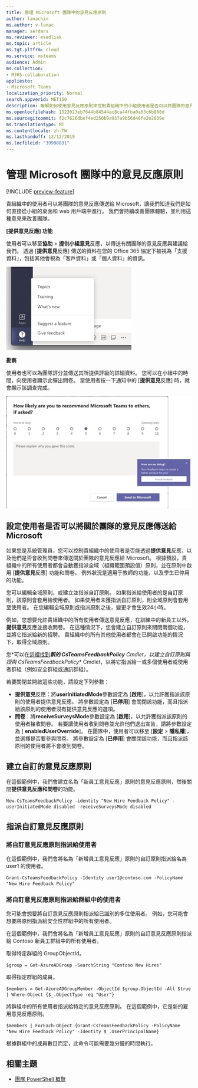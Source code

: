 ```yaml
---
title: 管理 Microsoft 團隊中的意見反應原則
author: lanachin
ms.author: v-lanac
manager: serdars
ms.reviewer: msedliak
ms.topic: article
ms.tgt.pltfrm: cloud
ms.service: msteams
audience: Admin
ms.collection:
- M365-collaboration
appliesto:
- Microsoft Teams
localization_priority: Normal
search.appverid: MET150
description: 瞭解如何使用意見反應原則來控制貴組織中的小組使用者是否可以將團隊的意見反應提交給 Microsoft。
ms.openlocfilehash: 1322023eb7644b84544ac8ca44fba0a63c6b868d
ms.sourcegitcommit: f2c7626dbef4ed250b9a937a9b56d46fe2e2039e
ms.translationtype: MT
ms.contentlocale: zh-TW
ms.lasthandoff: 12/12/2019
ms.locfileid: "39998831"
---
```

# <a name="manage-feedback-policies-in-microsoft-teams"></a>管理 Microsoft 團隊中的意見反應原則

[!INCLUDE [preview-feature](includes/preview-feature.md)]

貴組織中的使用者可以將團隊的意見反應傳送給 Microsoft，讓我們知道我們是如何直接從小組的桌面和 web 用戶端中進行。 我們會持續改善團隊體驗，並利用這種意見來改善團隊。

**[提供意見反應] 功能**

使用者可以移至**協助** > **提供小組意見**反應，以傳送有關團隊的意見反應與建議給我們。 透過 [**提供意見**反應] 傳送的資料在您的 Office 365 協定下被視為「支援資料」，包括其他會視為「客戶資料」或「個人資料」的資訊。

![小組中的 [提供意見反應] 選項的螢幕擷取畫面](media/manage-feedback-policies-in-teams-give-feedback.png)

**勘察**

使用者也可以為團隊評分並傳送其所提供評級的詳細資料。 您可以在小組中的時間，向使用者顯示此彈出問卷。 當使用者按一下通知中的 [**提供意見**反應] 時，就會顯示該調查完成。

![小組中的「調查通知」和「表單」的螢幕擷取畫面](media/manage-feedback-policies-in-teams-survey.png)

## <a name="set-whether-users-can-send-feedback-about-teams-to-microsoft"></a>設定使用者是否可以將關於團隊的意見反應傳送給 Microsoft

如果您是系統管理員，您可以控制貴組織中的使用者是否能透過**提供意見**反應，以及他們是否會收到問卷來傳送關於團隊的意見反應給 Microsoft。 根據預設，貴組織中的所有使用者都會自動獲指派全域（組織範圍預設值）原則，並在原則中啟用 [**提供意見**反應] 功能和問卷。 例外狀況是適用于教師的功能，以及學生已停用的功能。

您可以編輯全域原則，或建立並指派自訂原則。 如果指派給使用者的是自訂原則，該原則會套用給使用者。 如果使用者未獲指派自訂原則，則全域原則會套用至使用者。 在您編輯全域原則或指派原則之後，變更才會生效24小時。

例如，您想要允許貴組織中的所有使用者傳送意見反應，在訓練中的新員工以外，**提供意見**反應並接收問卷。 在這種情況下，您會建立自訂原則來關閉兩個功能，並將它指派給新的招聘。 貴組織中的所有其他使用者都會在已開啟功能的情況下，取得全域原則。  

您*可以在[這裡找到](https://docs.microsoft.com/office365/enterprise/powershell/manage-skype-for-business-online-with-office-365-powershell)***新的 CsTeamsFeedbackPolicy** Cmdlet，以建立自訂原則與**授與 CsTeamsFeedbackPolicy** Cmdlet，以將它指派給一或多個使用者或使用者群組（例如安全群組或通訊群組）。

若要關閉並開啟這些功能，請設定下列參數：

 - **提供意見**反應：將**userInitiatedMode**參數設定為 [**啟用**]，以允許獲指派該原則的使用者提供意見反應。 將參數設定為 [**已停用**] 會關閉該功能，而且指派給該原則的使用者沒有提供意見反應的選項。
 - **問卷**：將**receiveSurveysMode**參數設定為 [**啟用**]，以允許獲指派該原則的使用者接收問卷。 若要讓使用者收到問卷並允許他們退出宣告，請將參數設定為 [ **enabledUserOverride**]。 在團隊中，使用者可以移至 [**設定** > **隱私權**]，並選擇是否要參與問卷。 將參數設定為 [**已停用**] 會關閉該功能，而且指派該原則的使用者將不會收到問卷。

## <a name="create-a-custom-feedback-policy"></a>建立自訂的意見反應原則

在這個範例中，我們會建立名為「新員工意見反應」原則的意見反應原則，然後關閉**提供意見反應和問卷**的功能。

```
New-CsTeamsFeedbackPolicy -identity "New Hire Feedback Policy" -userInitiatedMode disabled -receiveSurveysMode disabled
```

## <a name="assign-a-custom-feedback-policy"></a>指派自訂意見反應原則

### <a name="assign-a-custom-feedback-policy-to-a-user"></a>將自訂意見反應原則指派給使用者

在這個範例中，我們會將名為「新增員工意見反應」原則的自訂原則指派給名為 user1 的使用者。

```
Grant-CsTeamsFeedbackPolicy -Identity user1@contoso.com -PolicyName "New Hire Feedback Policy"
```
### <a name="assign-a-custom-feedback-policy-to-users-in-a-group"></a>將自訂意見反應原則指派給群組中的使用者

您可能會想要將自訂意見反應原則指派給已識別的多位使用者。 例如，您可能會想要將原則指派給安全性群組中的所有使用者。

在這個範例中，我們會將名為「新增員工意見反應」原則的自訂意見反應原則指派給 Contoso 新員工群組中的所有使用者。  

取得特定群組的 GroupObjectId。
```
$group = Get-AzureADGroup -SearchString "Contoso New Hires"
```
取得指定群組的成員。
```
$members = Get-AzureADGroupMember -ObjectId $group.ObjectId -All $true | Where-Object {$_.ObjectType -eq "User"}
```
將群組中的所有使用者指派給特定的意見反應原則。 在這個範例中，它是新的雇用意見反應原則。
```
$members | ForEach-Object {Grant-CsTeamsFeedbackPolicy -PolicyName "New Hire Feedback Policy" -Identity $_.UserPrincipalName}
``` 
根據群組中的成員數目而定，此命令可能需要幾分鐘的時間執行。

## <a name="related-topics"></a>相關主題

- [團隊 PowerShell 概覽](teams-powershell-overview.md)
